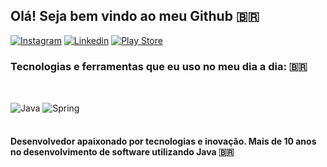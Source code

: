 ## Olá! Seja bem vindo ao meu Github 🇧🇷 <br />

[![Instagram](https://img.shields.io/badge/Instagram-E4405F?style=for-the-badge&logo=instagram&logoColor=white)](https://instragram.com/allanteles.dev)
[![Linkedin](	https://img.shields.io/badge/LinkedIn-0077B5?style=for-the-badge&logo=linkedin&logoColor=white)](https://www.linkedin.com/in/allan-teles-70257720/)
[![Play Store](https://img.shields.io/badge/Google_Play-414141?style=for-the-badge&logo=google-play&logoColor=red)](https://play.google.com/store/apps/developer?id=DuallMedia+Corp.&hl=pt_BR&gl=US)

### Tecnologias e ferramentas que eu uso no meu dia a dia: 🇧🇷 <br />
##

<div style="display: inline_block"> <br />
  <img align="center" alt="Java" src="https://img.shields.io/badge/Java-EC4A3F?style=for-the-badge&logo=openjdk&logoColor=white" />
  <img align="center" alt="Spring" src="https://img.shields.io/badge/Spring-6DB33F?style=for-the-badge&logo=spring&logoColor=white" />
</div> <br />

#### Desenvolvedor apaixonado por tecnologias e inovação. Mais de 10 anos no desenvolvimento de software utilizando Java 🇧🇷

